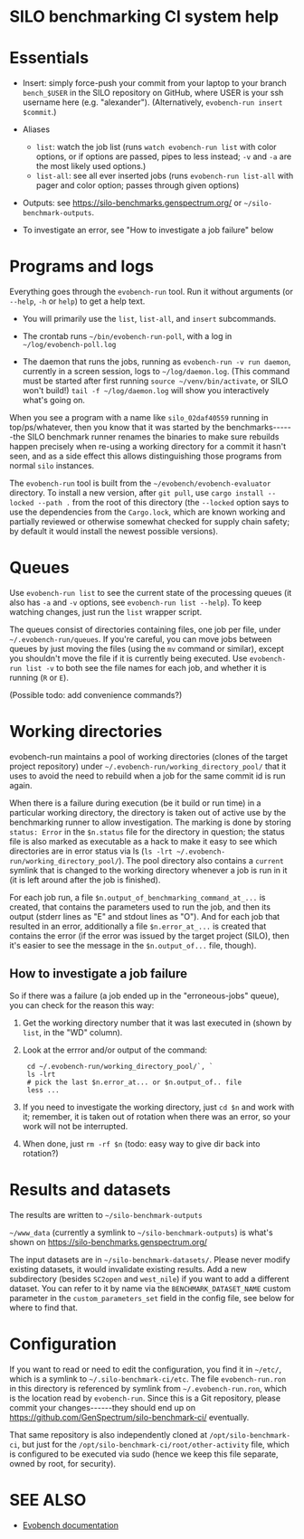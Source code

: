 # SILO benchmarking CI system help

# Essentials

* Insert: simply force-push your commit from your laptop to your
  branch `bench_$USER` in the SILO repository on GitHub, where USER is
  your ssh username here (e.g. "alexander"). (Alternatively,
  `evobench-run insert $commit`.)

* Aliases

    - `list`: watch the job list (runs `watch evobench-run list` with
      color options, or if options are passed, pipes to less instead;
      `-v` and `-a` are the most likely used options.)
    - `list-all`: see all ever inserted jobs (runs `evobench-run list-all` 
      with pager and color option; passes through given options)

* Outputs: see <https://silo-benchmarks.genspectrum.org/> or `~/silo-benchmark-outputs`.

* To investigate an error, see "How to investigate a job failure" below

# Programs and logs

Everything goes through the `evobench-run` tool. Run it without
arguments (or `--help`, `-h` or `help`) to get a help text.

  - You will primarily use the `list`, `list-all`, and `insert`
    subcommands.
  
  - The crontab runs `~/bin/evobench-run-poll`, with a log in
    `~/log/evobench-poll.log`
  
  - The daemon that runs the jobs, running as `evobench-run -v run
    daemon`, currently in a screen session, logs to
    `~/log/daemon.log`. (This command must be started after first
    running `source ~/venv/bin/activate`, or SILO won't build!)  `tail
    -f ~/log/daemon.log` will show you interactively what's going on.

When you see a program with a name like `silo_02daf40559` running in
top/ps/whatever, then you know that it was started by the
benchmarks------the SILO benchmark runner renames the binaries to make
sure rebuilds happen precisely when re-using a working directory for
a commit it hasn't seen, and as a side effect this allows
distinguishing those programs from normal `silo` instances.

The `evobench-run` tool is built from the
`~/evobench/evobench-evaluator` directory. To install a new version,
after `git pull`, use `cargo install --locked --path .` from the root
of this directory (the `--locked` option says to use the dependencies
from the `Cargo.lock`, which are known working and partially reviewed
or otherwise somewhat checked for supply chain safety; by default it
would install the newest possible versions).

# Queues

Use `evobench-run list` to see the current state of the processing
queues (it also has `-a` and `-v` options, see `evobench-run list
--help`). To keep watching changes, just run the `list` wrapper
script.

The queues consist of directories containing files, one job per file,
under `~/.evobench-run/queues`.  If you're careful, you can move jobs
between queues by just moving the files (using the `mv` command or
similar), except you shouldn't move the file if it is currently being
executed. Use `evobench-run list -v` to both see the file names for
each job, and whether it is running (`R` or `E`).

(Possible todo: add convenience commands?)

# Working directories

evobench-run maintains a pool of working directories (clones of the
target project repository) under
`~/.evobench-run/working_directory_pool/` that it uses to avoid the
need to rebuild when a job for the same commit id is run again. 

When there is a failure during execution (be it build or run time) in
a particular working directory, the directory is taken out of active
use by the benchmarking runner to allow investigation. The marking is
done by storing `status: Error` in the `$n.status` file for the
directory in question; the status file is also marked as executable as
a hack to make it easy to see which directories are in error status
via ls (`ls -lrt ~/.evobench-run/working_directory_pool/`). The pool
directory also contains a `current` symlink that is changed to the
working directory whenever a job is run in it (it is left around after
the job is finished).

For each job run, a file `$n.output_of_benchmarking_command_at_...` is
created, that contains the parameters used to run the job, and then
its output (stderr lines as "E" and stdout lines as "O"). And for each
job that resulted in an error, additionally a file `$n.error_at_...`
is created that contains the error (if the error was issued by the
target project (SILO), then it's easier to see the message in the
`$n.output_of...` file, though).

## How to investigate a job failure

So if there was a failure (a job ended up in the "erroneous-jobs"
queue), you can check for the reason this way:

1. Get the working directory number that it was last executed in
   (shown by `list`, in the "WD" column).
   
2. Look at the errror and/or output of the command:

        cd ~/.evobench-run/working_directory_pool/`, `
        ls -lrt
        # pick the last $n.error_at... or $n.output_of.. file
        less ...

3. If you need to investigate the working directory, just `cd $n` and
   work with it; remember, it is taken out of rotation when there was
   an error, so your work will not be interrupted.

4. When done, just `rm -rf $n` (todo: easy way to give dir back into rotation?)

# Results and datasets

The results are written to `~/silo-benchmark-outputs`

`~/www_data` (currently a symlink to `~/silo-benchmark-outputs`) is
what's shown on <https://silo-benchmarks.genspectrum.org/>

The input datasets are in `~/silo-benchmark-datasets/`. Please never
modify existing datasets, it would invalidate existing results. Add
a new subdirectory (besides `SC2open` and `west_nile`) if you want to add a different
dataset. You can refer to it by name via the
`BENCHMARK_DATASET_NAME` custom parameter in the
`custom_parameters_set` field in the config file, see below for
where to find that.

# Configuration

If you want to read or need to edit the configuration, you find it in
`~/etc/`, which is a symlink to `~/.silo-benchmark-ci/etc`. The file
`evobench-run.ron` in this directory is referenced by symlink from
`~/.evobench-run.ron`, which is the location read by
`evobench-run`. Since this is a Git repository, please commit your
changes------they should end up on
<https://github.com/GenSpectrum/silo-benchmark-ci/> eventually.

That same repository is also independently cloned at
`/opt/silo-benchmark-ci`, but just for the
`/opt/silo-benchmark-ci/root/other-activity` file, which is configured
to be executed via sudo (hence we keep this file separate, owned by
root, for security).

# SEE ALSO

* [Evobench documentation](https://github.com/GenSpectrum/evobench/blob/master/evobench-evaluator/docs/overview.md)


